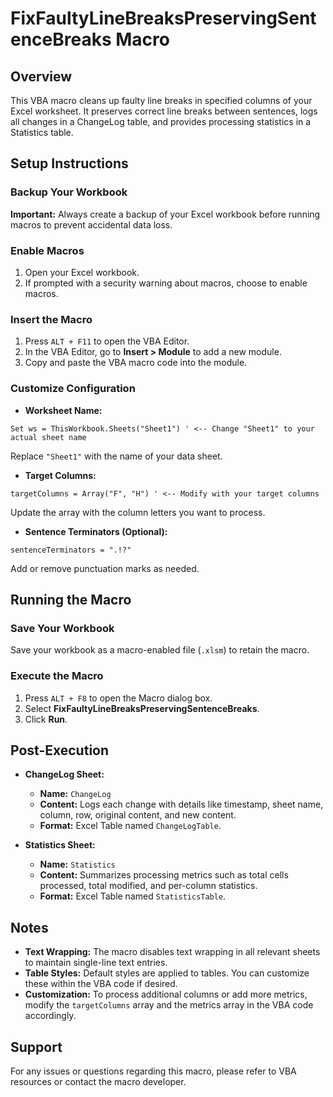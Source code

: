 
# FixFaultyLineBreaksPreservingSentenceBreaks Macro

## Overview
This VBA macro cleans up faulty line breaks in specified columns of your Excel worksheet. It preserves correct line breaks between sentences, logs all changes in a ChangeLog table, and provides processing statistics in a Statistics table.

## Setup Instructions

### Backup Your Workbook
**Important:** Always create a backup of your Excel workbook before running macros to prevent accidental data loss.

### Enable Macros
1. Open your Excel workbook.
2. If prompted with a security warning about macros, choose to enable macros.

### Insert the Macro
1. Press `ALT + F11` to open the VBA Editor.
2. In the VBA Editor, go to **Insert > Module** to add a new module.
3. Copy and paste the VBA macro code into the module.

### Customize Configuration

- **Worksheet Name:**
```vba
Set ws = ThisWorkbook.Sheets("Sheet1") ' <-- Change "Sheet1" to your actual sheet name
```
Replace `"Sheet1"` with the name of your data sheet.

- **Target Columns:**
```vba
targetColumns = Array("F", "H") ' <-- Modify with your target columns
```
Update the array with the column letters you want to process.

- **Sentence Terminators (Optional):**
```vba
sentenceTerminators = ".!?"
```
Add or remove punctuation marks as needed.

## Running the Macro

### Save Your Workbook
Save your workbook as a macro-enabled file (`.xlsm`) to retain the macro.

### Execute the Macro
1. Press `ALT + F8` to open the Macro dialog box.
2. Select **FixFaultyLineBreaksPreservingSentenceBreaks**.
3. Click **Run**.

## Post-Execution

- **ChangeLog Sheet:**
  - **Name:** `ChangeLog`
  - **Content:** Logs each change with details like timestamp, sheet name, column, row, original content, and new content.
  - **Format:** Excel Table named `ChangeLogTable`.

- **Statistics Sheet:**
  - **Name:** `Statistics`
  - **Content:** Summarizes processing metrics such as total cells processed, total modified, and per-column statistics.
  - **Format:** Excel Table named `StatisticsTable`.

## Notes

- **Text Wrapping:** The macro disables text wrapping in all relevant sheets to maintain single-line text entries.
- **Table Styles:** Default styles are applied to tables. You can customize these within the VBA code if desired.
- **Customization:** To process additional columns or add more metrics, modify the `targetColumns` array and the metrics array in the VBA code accordingly.

## Support
For any issues or questions regarding this macro, please refer to VBA resources or contact the macro developer.

